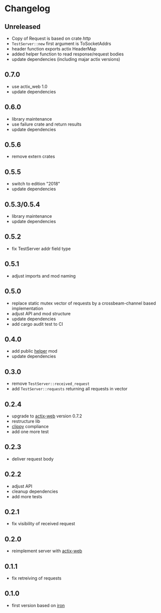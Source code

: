 # Changelog

## Unreleased
* Copy of Request is based on crate *http*
* `TestServer::new` first argument is ToSocketAddrs
* header function exports actix HeaderMap
* added helper function to read response/request bodies
* update dependencies (including majar actix versions)

## 0.7.0
* use actix_web 1.0
* update dependencies

## 0.6.0
* library maintenance
* use failure crate and return results
* update dependencies

## 0.5.6
* remove extern crates

## 0.5.5
* switch to edition "2018"
* update dependencies

## 0.5.3/0.5.4
* library maintenance
* update dependencies

## 0.5.2
* fix TestServer addr field type

## 0.5.1
* adjust imports and mod naming

## 0.5.0
* replace static mutex vector of requests by a crossbeam-channel based implementation
* adjust API and mod structure
* update dependencies
* add cargo audit test to CI

## 0.4.0
* add public [helper](https://github.com/ChriFo/test-server-rs/blob/master/src/helper.rs) mod
* update dependencies

## 0.3.0
* remove `TestServer::received_request`
* add `TestServer::requests` returning all requests in vector

## 0.2.4
* upgrade to [actix-web](https://github.com/actix/actix-web) version 0.7.2
* restructure lib
* [clippy](https://github.com/rust-lang-nursery/rust-clippy) compliance
* add one more test

## 0.2.3
* deliver request body

## 0.2.2
* adjust API
* cleanup dependencies
* add more tests

## 0.2.1
* fix visibility of received request

## 0.2.0
* reimplement server with [actix-web](https://github.com/actix/actix-web)

## 0.1.1
* fix retreiving of requests

## 0.1.0
* first version based on [iron](https://github.com/iron/iron)
